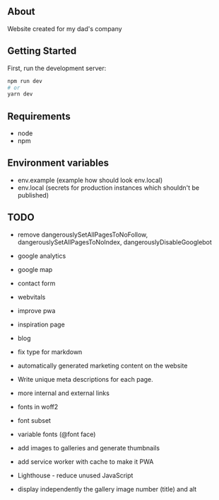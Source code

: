 ## About

Website created for my dad's company

## Getting Started

First, run the development server:

```bash
npm run dev
# or
yarn dev
```

## Requirements

- node
- npm

## Environment variables

- env.example (example how should look env.local)
- env.local (secrets for production instances which shouldn't be published)

## TODO

- remove dangerouslySetAllPagesToNoFollow, dangerouslySetAllPagesToNoIndex, dangerouslyDisableGooglebot

- google analytics
- google map
- contact form
- webvitals
- improve pwa
- inspiration page
- blog
- fix type for markdown
- automatically generated marketing content on the website
- Write unique meta descriptions for each page.
- more internal and external links
- fonts in woff2
- font subset
- variable fonts (@font face)
- add images to galleries and generate thumbnails
- add service worker with cache to make it PWA
- Lighthouse - reduce unused JavaScript
- display independently the gallery image number (title) and alt
